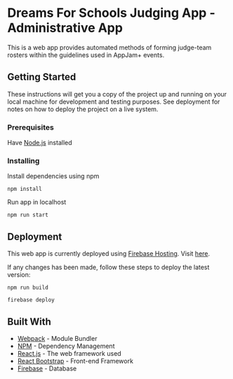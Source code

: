 # Dreams For Schools Judging App - Administrative App 

This is a web app provides automated methods of forming judge-team rosters within the guidelines used in AppJam+ events.

## Getting Started

These instructions will get you a copy of the project up and running on your local machine for development and testing purposes. See deployment for notes on how to deploy the project on a live system.

### Prerequisites

Have [Node.js](https://nodejs.org/en/download/) installed


### Installing

Install dependencies using npm

```
npm install
```

Run app in localhost

```
npm run start
```

## Deployment

This web app is currently deployed using [Firebase Hosting](https://firebase.google.com/docs/hosting). Visit [here](https://dfs-judging-application.firebaseapp.com/).

If any changes has been made, follow these steps to deploy the latest version:

```
npm run build
```

```
firebase deploy
```



## Built With

* [Webpack](https://webpack.js.org/) - Module Bundler
* [NPM](https://www.npmjs.com/) - Dependency Management
* [React.js](https://reactjs.org/) - The web framework used
* [React Bootstrap](https://react-bootstrap.github.io/) - Front-end Framework
* [Firebase](https://firebase.google.com/docs/firestore) - Database

